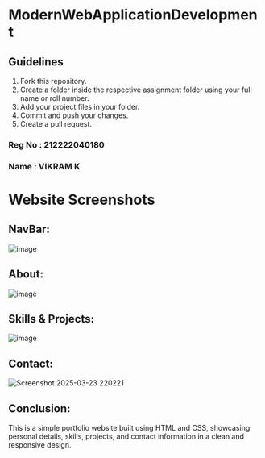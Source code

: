 # ModernWebApplicationDevelopment

## Guidelines

1. Fork this repository.
2. Create a folder inside the respective assignment folder using your full name or roll number.
3. Add your project files in your folder.
4. Commit and push your changes.
5. Create a pull request.

### Reg No : 212222040180

### Name : VIKRAM K

# Website Screenshots

## NavBar:

![image](https://github.com/user-attachments/assets/35885ac0-8d18-4bb6-95c3-9b738e33c0f7)

## About:

![image](https://github.com/user-attachments/assets/b451e3b8-fca9-4f36-b9f8-26eec3e7e13f)

## Skills & Projects:

![image](https://github.com/user-attachments/assets/f7d7acb6-7168-4233-bdcd-0fd01a0bbab1)

## Contact:

![Screenshot 2025-03-23 220221](https://github.com/user-attachments/assets/706dc014-8a14-4259-8c4a-1d05533e829e)

## Conclusion:

This is a simple portfolio website built using HTML and CSS, showcasing personal details, skills, projects, and contact information in a clean and responsive design.
